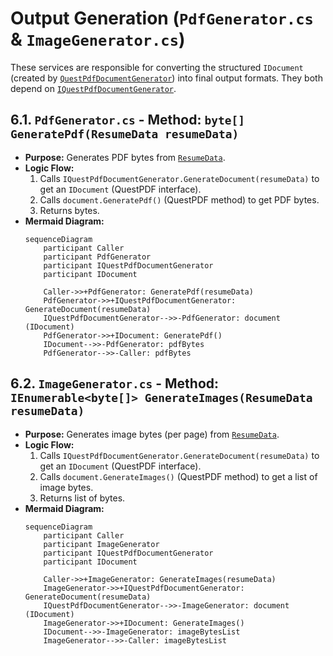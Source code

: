 # Output Generation (`PdfGenerator.cs` & `ImageGenerator.cs`)

These services are responsible for converting the structured `IDocument` (created by [`QuestPdfDocumentGenerator`](./QuestPdfDocumentGenerator.md)) into final output formats. They both depend on [`IQuestPdfDocumentGenerator`](../CoreComponents.md#iquestpdfdocumentgenerator-implemented-by-questpdfdocumentgenerator).

## 6.1. `PdfGenerator.cs` - Method: `byte[] GeneratePdf(ResumeData resumeData)`
*   **Purpose:** Generates PDF bytes from [`ResumeData`](../DataModels/ResumeData_And_ContentRequest.md#resumedata-domain-object).
*   **Logic Flow:**
    1. Calls `IQuestPdfDocumentGenerator.GenerateDocument(resumeData)` to get an `IDocument` (QuestPDF interface).
    2. Calls `document.GeneratePdf()` (QuestPDF method) to get PDF bytes.
    3. Returns bytes.
*   **Mermaid Diagram:**
    ```mermaid
    sequenceDiagram
        participant Caller
        participant PdfGenerator
        participant IQuestPdfDocumentGenerator
        participant IDocument

        Caller->>+PdfGenerator: GeneratePdf(resumeData)
        PdfGenerator->>+IQuestPdfDocumentGenerator: GenerateDocument(resumeData)
        IQuestPdfDocumentGenerator-->>-PdfGenerator: document (IDocument)
        PdfGenerator->>+IDocument: GeneratePdf()
        IDocument-->>-PdfGenerator: pdfBytes
        PdfGenerator-->>-Caller: pdfBytes
    ```

## 6.2. `ImageGenerator.cs` - Method: `IEnumerable<byte[]> GenerateImages(ResumeData resumeData)`
*   **Purpose:** Generates image bytes (per page) from [`ResumeData`](../DataModels/ResumeData_And_ContentRequest.md#resumedata-domain-object).
*   **Logic Flow:**
    1. Calls `IQuestPdfDocumentGenerator.GenerateDocument(resumeData)` to get an `IDocument` (QuestPDF interface).
    2. Calls `document.GenerateImages()` (QuestPDF method) to get a list of image bytes.
    3. Returns list of bytes.
*   **Mermaid Diagram:**
    ```mermaid
    sequenceDiagram
        participant Caller
        participant ImageGenerator
        participant IQuestPdfDocumentGenerator
        participant IDocument

        Caller->>+ImageGenerator: GenerateImages(resumeData)
        ImageGenerator->>+IQuestPdfDocumentGenerator: GenerateDocument(resumeData)
        IQuestPdfDocumentGenerator-->>-ImageGenerator: document (IDocument)
        ImageGenerator->>+IDocument: GenerateImages()
        IDocument-->>-ImageGenerator: imageBytesList
        ImageGenerator-->>-Caller: imageBytesList
    ```
```
